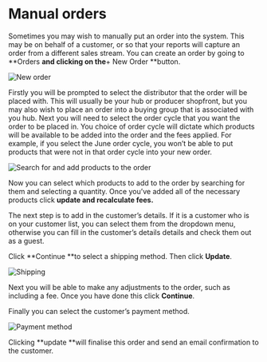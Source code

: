 # Manual orders

Sometimes you may wish to manually put an order into the system. This may be on behalf of a customer, or so that your reports will capture an order from a different sales stream. You can create an order by going to **Orders **and clicking on the**+ New Order **button.

![New order](https://openfoodnetwork.org/wp-content/uploads/2015/12/New-Order.png)

Firstly you will be prompted to select the distributor that the order will be placed with. This will usually be your hub or producer shopfront, but you may also wish to place an order into a buying group that is associated with you hub. Next you will need to select the order cycle that you want the order to be placed in. You choice of order cycle will dictate which products will be available to be added into the order and the fees applied. For example, if you select the June order cycle, you won’t be able to put products that were not in that order cycle into your new order.

![Search for and add products to the order](https://openfoodnetwork.org/wp-content/uploads/2015/12/add-products.png)

Now you can select which products to add to the order by searching for them and selecting a quantity. Once you’ve added all of the necessary products click **update and recalculate fees.**

The next step is to add in the customer’s details. If it is a customer who is on your customer list, you can select them from the dropdown menu, otherwise you can fill in the customer’s details details and check them out as a guest.

Click **Continue **to select a shipping method. Then click **Update**.

![Shipping](https://openfoodnetwork.org/wp-content/uploads/2015/12/Shipping.png)

Next you will be able to make any adjustments to the order, such as including a fee. Once you have done this click **Continue**.

Finally you can select the customer’s payment method.

![Payment method](https://openfoodnetwork.org/wp-content/uploads/2015/12/Payment-method.png)

Clicking **update **will finalise this order and send an email confirmation to the customer.


